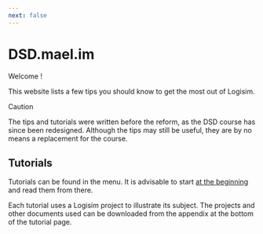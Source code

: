 ```yaml
---
next: false
---
```


# DSD.mael.im

Welcome !

This website lists a few tips you should know to get the most out of Logisim.

> [!CAUTION]
> The tips and tutorials were written before the reform, as the DSD course has since been redesigned. Although the tips may still be useful, they are by no means a replacement for the course.

## Tutorials

Tutorials can be found in the menu. It is advisable to start [at the beginning](tips/logisim/download-logisim) and read them from there.

Each tutorial uses a Logisim project to illustrate its subject. The projects and other documents used can be downloaded from the appendix at the bottom of the tutorial page.